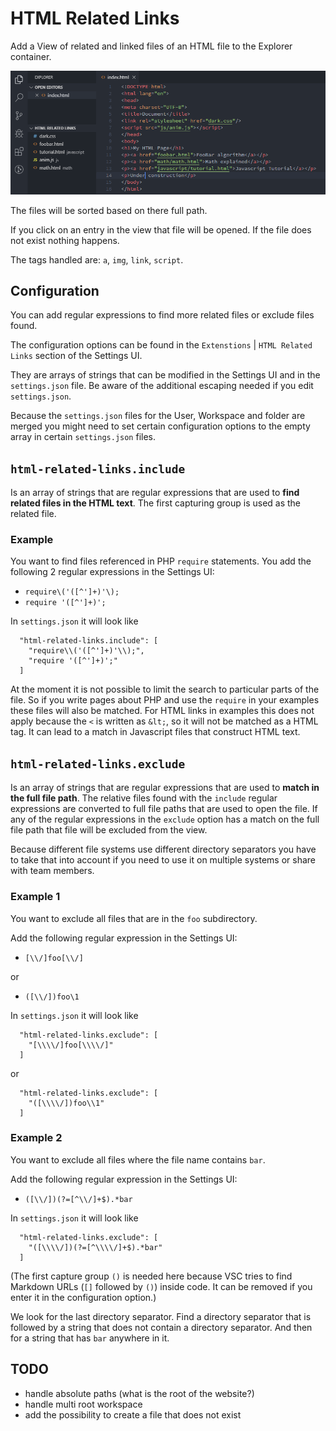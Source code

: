 # HTML Related Links

Add a View of related and linked files of an HTML file to the Explorer container.

![HTML Related Links View](images/html-related-links.png)

The files will be sorted based on there full path.

If you click on an entry in the view that file will be opened. If the file does not exist nothing happens.

The tags handled are: `a`, `img`, `link`, `script`.

## Configuration

You can add regular expressions to find more related files or exclude files found.

The configuration options can be found in the `Extenstions` | `HTML Related Links` section of the Settings UI.

They are arrays of strings that can be modified in the Settings UI and in the `settings.json` file. Be aware of the additional escaping needed if you edit `settings.json`.

Because the `settings.json` files for the User, Workspace and folder are merged you might need to set certain configuration options to the empty array in certain `settings.json` files.

## `html-related-links.include`

Is an array of strings that are regular expressions that are used to **find related files in the HTML text**. The first capturing group is used as the related file.

### Example

You want to find files referenced in PHP `require` statements. You add the following 2 regular expressions in the Settings UI:

* `require\('([^']+)'\);`
* `require '([^']+)';`

In `settings.json` it will look like

```
  "html-related-links.include": [
    "require\\('([^']+)'\\);",
    "require '([^']+)';"
  ]
```

At the moment it is not possible to limit the search to particular parts of the file. So if you write pages about PHP and use the `require` in your examples these files will also be matched. For HTML links in examples this does not apply because the `<` is written as `&lt;`, so it will not be matched as a HTML tag. It can lead to a match in Javascript files that construct HTML text.

## `html-related-links.exclude`

Is an array of strings that are regular expressions that are used to **match in the full file path**. The relative files found with the `include` regular expressions are converted to full file paths that are used to open the file. If any of the regular expressions in the `exclude` option has a match on the full file path that file will be excluded from the view.

Because different file systems use different directory separators you have to take that into account if you need to use it on multiple systems or share with team members.

### Example 1

You want to exclude all files that are in the `foo` subdirectory.

Add the following regular expression in the Settings UI:

* `[\\/]foo[\\/]`

or

* `([\\/])foo\1`

In `settings.json` it will look like

```
  "html-related-links.exclude": [
    "[\\\\/]foo[\\\\/]"
  ]
```

or

```
  "html-related-links.exclude": [
    "([\\\\/])foo\\1"
  ]
```

### Example 2

You want to exclude all files where the file name contains `bar`.

Add the following regular expression in the Settings UI:

* `([\\/])(?=[^\\/]+$).*bar`

In `settings.json` it will look like

```
  "html-related-links.exclude": [
    "([\\\\/])(?=[^\\\\/]+$).*bar"
  ]
```

(The first capture group `()` is needed here because VSC tries to find Markdown URLs (`[]` followed by `()`) inside code. It can be removed if you enter it in the configuration option.)

We look for the last directory separator. Find a directory separator that is followed by a string that does not contain a directory separator. And then for a string that has `bar` anywhere in it.

## TODO
* handle absolute paths (what is the root of the website?)
* handle multi root workspace
* add the possibility to create a file that does not exist
